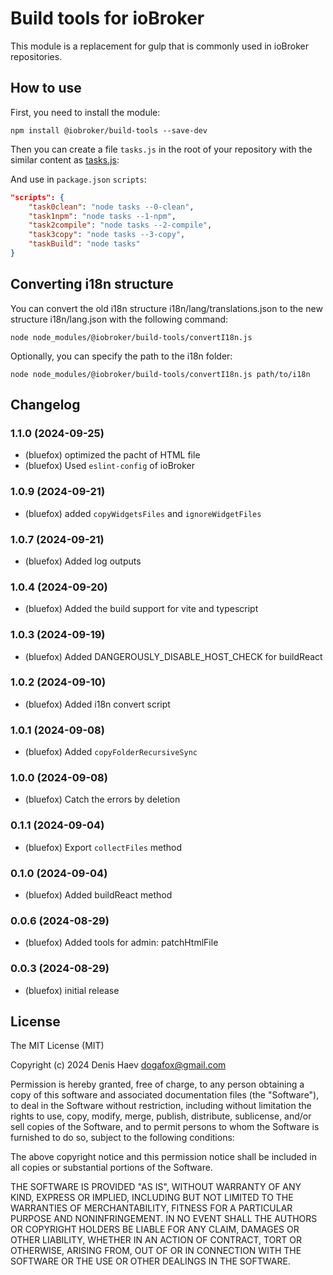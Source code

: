 # Build tools for ioBroker

This module is a replacement for gulp that is commonly used in ioBroker repositories.

## How to use

First, you need to install the module:

```shell
npm install @iobroker/build-tools --save-dev
```

Then you can create a file `tasks.js` in the root of your repository with the similar content as [tasks.js](tasks.js):

And use in `package.json` `scripts`:

```json
"scripts": {
    "task0clean": "node tasks --0-clean",
    "task1npm": "node tasks --1-npm",
    "task2compile": "node tasks --2-compile",
    "task3copy": "node tasks --3-copy",
    "taskBuild": "node tasks"
}
```

## Converting i18n structure

You can convert the old i18n structure i18n/lang/translations.json to the new structure i18n/lang.json with the following command:

```shell
node node_modules/@iobroker/build-tools/convertI18n.js
```

Optionally, you can specify the path to the i18n folder:

```shell
node node_modules/@iobroker/build-tools/convertI18n.js path/to/i18n
```

<!--
    Placeholder for the next version (at the beginning of the line):
    ### **WORK IN PROGRESS**
-->

## Changelog
### 1.1.0 (2024-09-25)

-   (bluefox) optimized the pacht of HTML file
-   (bluefox) Used `eslint-config` of ioBroker

### 1.0.9 (2024-09-21)

-   (bluefox) added `copyWidgetsFiles` and `ignoreWidgetFiles`

### 1.0.7 (2024-09-21)

-   (bluefox) Added log outputs

### 1.0.4 (2024-09-20)

-   (bluefox) Added the build support for vite and typescript

### 1.0.3 (2024-09-19)

-   (bluefox) Added DANGEROUSLY_DISABLE_HOST_CHECK for buildReact

### 1.0.2 (2024-09-10)

-   (bluefox) Added i18n convert script

### 1.0.1 (2024-09-08)

-   (bluefox) Added `copyFolderRecursiveSync`

### 1.0.0 (2024-09-08)

-   (bluefox) Catch the errors by deletion

### 0.1.1 (2024-09-04)

-   (bluefox) Export `collectFiles` method

### 0.1.0 (2024-09-04)

-   (bluefox) Added buildReact method

### 0.0.6 (2024-08-29)

-   (bluefox) Added tools for admin: patchHtmlFile

### 0.0.3 (2024-08-29)

-   (bluefox) initial release

## License

The MIT License (MIT)

Copyright (c) 2024 Denis Haev <dogafox@gmail.com>

Permission is hereby granted, free of charge, to any person obtaining a copy
of this software and associated documentation files (the "Software"), to deal
in the Software without restriction, including without limitation the rights
to use, copy, modify, merge, publish, distribute, sublicense, and/or sell
copies of the Software, and to permit persons to whom the Software is
furnished to do so, subject to the following conditions:

The above copyright notice and this permission notice shall be included in all
copies or substantial portions of the Software.

THE SOFTWARE IS PROVIDED "AS IS", WITHOUT WARRANTY OF ANY KIND, EXPRESS OR
IMPLIED, INCLUDING BUT NOT LIMITED TO THE WARRANTIES OF MERCHANTABILITY,
FITNESS FOR A PARTICULAR PURPOSE AND NONINFRINGEMENT. IN NO EVENT SHALL THE
AUTHORS OR COPYRIGHT HOLDERS BE LIABLE FOR ANY CLAIM, DAMAGES OR OTHER
LIABILITY, WHETHER IN AN ACTION OF CONTRACT, TORT OR OTHERWISE, ARISING FROM,
OUT OF OR IN CONNECTION WITH THE SOFTWARE OR THE USE OR OTHER DEALINGS IN THE
SOFTWARE.
